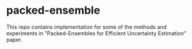 # packed-ensemble
This repo contains implementation for some of the methods and experiments in "Packed-Ensembles for Efficient Uncertainty Estimation" paper. 
